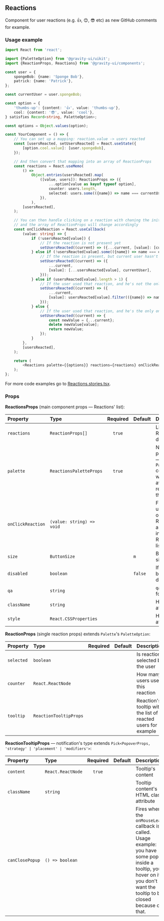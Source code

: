 ## Reactions

Component for user reactions (e.g. 👍, 😊, 😎 etc) as new GitHub comments for example.

### Usage example

```typescript
import React from 'react';

import {PaletteOption} from '@gravity-ui/uikit';
import {ReactionProps, Reactions} from '@gravity-ui/components';

const user = {
    spongeBob: {name: 'Sponge Bob'},
    patrick: {name: 'Patrick'},
};

const currentUser = user.spongeBob;

const option = {
    'thumbs-up': {content: '👍', value: 'thumbs-up'},
    cool: {content: '😎', value: 'cool'},
} satisfies Record<string, PaletteOption>;

const options = Object.values(option);

const YourComponent = () => {
    // You can set up a mapping: reaction.value -> users reacted
    const [usersReacted, setUsersReacted] = React.useState({
        [option.cool.value]: [user.spongeBob],
    });

    // And then convert that mapping into an array of ReactionProps
    const reactions = React.useMemo(
        () =>
            Object.entries(usersReacted).map(
                ([value, users]): ReactionProps => ({
                    ...option[value as keyof typeof option],
                    counter: users.length,
                    selected: users.some(({name}) => name === currentUser.name),
                }),
            ),
        [usersReacted],
    );

    // You can then handle clicking on a reaction with chaning the inital mapping,
    // and the array of ReactionProps will change accordingly
    const onClickReaction = React.useCallback(
        (value: string) => {
            if (!usersReacted[value]) {
                // If the reaction is not present yet
                setUsersReacted((current) => ({...current, [value]: [currentUser]}));
            } else if (!usersReacted[value].some(({name}) => name === currentUser.name)) {
                // If the reaction is present, but current user hasn't selected it yet
                setUsersReacted((current) => ({
                    ...current,
                    [value]: [...usersReacted[value], currentUser],
                }));
            } else if (usersReacted[value].length > 1) {
                // If the user used that reaction, and he's not the only one who used it
                setUsersReacted((current) => ({
                    ...current,
                    [value]: usersReacted[value].filter(({name}) => name !== currentUser.name),
                }));
            } else {
                // If the user used that reaction, and he's the only one who used it
                setUsersReacted((current) => {
                    const newValue = {...current};
                    delete newValue[value];
                    return newValue;
                });
            }
        },
        [usersReacted],
    );

    return (
        <Reactions palette={{options}} reactions={reactions} onClickReaction={onClickReaction} />
    );
};
```

For more code examples go to [Reactions.stories.tsx](https://github.com/gravity-ui/components/blob/main/src/components/Reactions/__stories__/Reactions.stories.tsx).

### Props

**ReactionsProps** (main component props — Reactions' list):

| Property          | Type                      | Required | Default | Description                                                                                    |
| :---------------- | :------------------------ | :------: | :------ | :--------------------------------------------------------------------------------------------- |
| `reactions`       | `ReactionProps[]`         |  `true`  |         | List of Reactions to display                                                                   |
| `palette`         | `ReactionsPaletteProps`   |  `true`  |         | Notifications' palette props — it's a `Palette` component with available reactions to the user |
| `onClickReaction` | `(value: string) => void` |          |         | Fires when a user clicks on a Reaction (in a Palette or in the Reactions' list)                |
| `size`            | `ButtonSize`              |          | `m`     | Buttons's size                                                                                 |
| `disabled`        | `boolean`                 |          | `false` | If the buttons' are disabled                                                                   |
| `qa`              | `string`                  |          |         | `qa` attribute for testing                                                                     |
| `className`       | `string`                  |          |         | HTML class attribute                                                                           |
| `style`           | `React.CSSProperties`     |          |         | HTML style attribute                                                                           |

**ReactionProps** (single reaction props) extends `Palette`'s `PaletteOption`:

| Property   | Type                   | Required | Default | Description                                                   |
| :--------- | :--------------------- | :------: | :------ | :------------------------------------------------------------ |
| `selected` | `boolean`              |          |         | Is reaction selected by the user                              |
| `counter`  | `React.ReactNode`      |          |         | How many users used this reaction                             |
| `tooltip`  | `ReactionTooltipProps` |          |         | Reaction's tooltip with the list of reacted users for example |

**ReactionTooltipProps** — notification's type extends `Pick<PopoverProps, 'strategy' | 'placement' | 'modifiers'>`:

| Property        | Type              | Required | Default | Description                                                                                                                                                                      |
| :-------------- | :---------------- | :------: | :------ | :------------------------------------------------------------------------------------------------------------------------------------------------------------------------------- |
| `content`       | `React.ReactNode` |  `true`  |         | Tooltip's content                                                                                                                                                                |
| `className`     | `string`          |          |         | Tooltip content's HTML class attribute                                                                                                                                           |
| `canClosePopup` | `() => boolean`   |          |         | Fires when the `onMouseLeave` callback is called. Usage example: you have some popup inside a tooltip, you hover on it, you don't want the tooltip to be closed because of that. |
